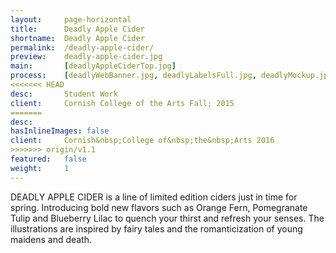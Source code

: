 ```yaml
---
layout:     page-horizontal
title:      Deadly Apple Cider
shortname:  Deadly Apple Cider
permalink:  /deadly-apple-cider/
preview:    deadly-apple-cider.jpg
main:       [deadlyAppleCiderTop.jpg]
process:    [deadlyWebBanner.jpg, deadlyLabelsFull.jpg, deadlyMockup.jpg]
<<<<<<< HEAD
desc:       Student Work
client:     Cornish College of the Arts Fall; 2015
=======
desc:       
hasInlineImages: false
client:     Cornish&nbsp;College of&nbsp;the&nbsp;Arts 2016
>>>>>>> origin/v1.1
featured:   false
weight:     1
---
```


DEADLY APPLE CIDER is a line of limited edition ciders just in time for spring. Introducing bold new flavors such as Orange Fern, Pomegranate Tulip and Blueberry Lilac to quench your thirst and refresh your senses. The illustrations are inspired by fairy tales and the romanticization of young maidens and death.
